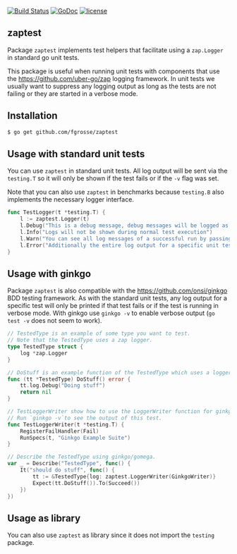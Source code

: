 [![Build Status](https://secure.travis-ci.org/fgrosse/zaptest.png?branch=master)](http://travis-ci.org/fgrosse/zaptest)
[![GoDoc](https://godoc.org/github.com/fgrosse/zaptest?status.svg)](https://godoc.org/github.com/fgrosse/zaptest)
[![license](https://img.shields.io/badge/license-MIT-4183c4.svg)](https://github.com/fgrosse/zaptest/blob/master/LICENSE)

## zaptest

Package `zaptest` implements test helpers that facilitate using a `zap.Logger`
in standard go unit tests.

This package is useful when running unit tests with components that use the
https://github.com/uber-go/zap logging framework. In unit tests we usually want
to suppress any logging output as long as the tests are not failing or they are
started in a verbose mode.

## Installation 

```sh
$ go get github.com/fgrosse/zaptest
```

## Usage with standard unit tests

You can use `zaptest` in standard unit tests. All log output will be sent via
the `testing.T` so it will only be shown if the test fails or if the `-v` flag
was set.

Note that you can also use `zaptest` in benchmarks because `testing.B` also
implements the necessary logger interface.

```go
func TestLogger(t *testing.T) {
	l := zaptest.Logger(t)
	l.Debug("This is a debug message, debug messages will be logged as well")
	l.Info("Logs will not be shown during normal test execution")
	l.Warn("You can see all log messages of a successful run by passing the -v flag")
	l.Error("Additionally the entire log output for a specific unit test will be visible when a test fails")
}
```

## Usage with ginkgo

Package `zaptest` is also compatible with the https://github.com/onsi/ginkgo BDD
testing framework. As with the standard unit tests, any log output for a
specific test will only be printed if that test fails or if the test is running
in verbose mode. With ginkgo use `ginkgo -v` to enable verbose output (`go test -v`
does not seem to work).

```go
// TestedType is an example of some type you want to test.
// Note that the TestedType uses a zap logger.
type TestedType struct {
	log *zap.Logger
}

// DoStuff is an example function of the TestedType which uses a logger.
func (tt *TestedType) DoStuff() error {
	tt.log.Debug("Doing stuff")
	return nil
}

// TestLoggerWriter show how to use the LoggerWriter function for ginkgo tests.
// Run `ginkgo -v`to see the output of this test.
func TestLoggerWriter(t *testing.T) {
	RegisterFailHandler(Fail)
	RunSpecs(t, "Ginkgo Example Suite")
}

// Describe the TestedType using ginkgo/gomega.
var _ = Describe("TestedType", func() {
	It("should do stuff", func() {
		tt := &TestedType{log: zaptest.LoggerWriter(GinkgoWriter)}
		Expect(tt.DoStuff()).To(Succeed())
	})
})
```

## Usage as library

You can also use `zaptest` as library since it does not import the `testing`
package.
